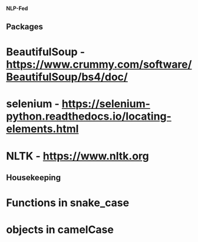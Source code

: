 #### NLP-Fed ####

## Packages ##

# BeautifulSoup - https://www.crummy.com/software/BeautifulSoup/bs4/doc/
# selenium - https://selenium-python.readthedocs.io/locating-elements.html
# NLTK - https://www.nltk.org

## Housekeeping ##

# Functions in snake_case
# objects in camelCase

